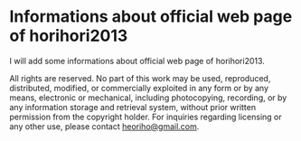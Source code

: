 # Informations about official web page of horihori2013
I will add some informations about official web page of horihori2013.

All rights are reserved. No part of this work may be used, reproduced, distributed, modified, or commercially exploited in any form or by any means, electronic or mechanical, including photocopying, recording, or by any information storage and retrieval system, without prior written permission from the copyright holder. For inquiries regarding licensing or any other use, please contact heoriho@gmail.com.
